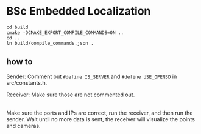 # BSc Embedded Localization

```
cd build
cmake -DCMAKE_EXPORT_COMPILE_COMMANDS=ON ..
cd ..
ln build/compile_commands.json .
```

## how to 
Sender: Comment out  ```#define IS_SERVER``` and ```#define USE_OPEN3D``` in src/constants.h. </br>

Receiver: Make sure those are not commented out. </br> </br>

Make sure the ports and IPs are correct, run the receiver, and then run the sender. Wait until no more data is sent, the receiver will visualize the points and cameras.
